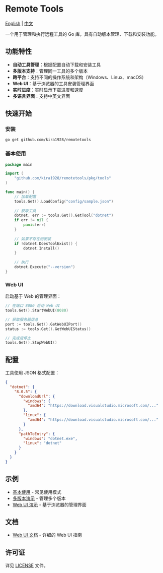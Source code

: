 # Remote Tools

[English](README.md) | [中文](README_zh.md)

一个用于管理和执行远程工具的 Go 库，具有自动版本管理、下载和安装功能。

## 功能特性

- **自动工具管理**：根据配置自动下载和安装工具
- **多版本支持**：管理同一工具的多个版本
- **跨平台**：支持不同的操作系统和架构（Windows、Linux、macOS）
- **Web UI**：基于浏览器的工具安装管理界面
- **实时进度**：实时显示下载进度和速度
- **多语言界面**：支持中英文界面

## 快速开始

### 安装

```bash
go get github.com/kira1928/remotetools
```

### 基本使用

```go
package main

import (
    "github.com/kira1928/remotetools/pkg/tools"
)

func main() {
    // 加载配置
    tools.Get().LoadConfig("config/sample.json")
    
    // 获取工具
    dotnet, err := tools.Get().GetTool("dotnet")
    if err != nil {
        panic(err)
    }
    
    // 如果不存在则安装
    if !dotnet.DoesToolExist() {
        dotnet.Install()
    }
    
    // 执行
    dotnet.Execute("--version")
}
```

### Web UI

启动基于 Web 的管理界面：

```go
// 在端口 8080 启动 Web UI
tools.Get().StartWebUI(8080)

// 获取服务器信息
port := tools.Get().GetWebUIPort()
status := tools.Get().GetWebUIStatus()

// 完成后停止
tools.Get().StopWebUI()
```

## 配置

工具使用 JSON 格式配置：

```json
{
  "dotnet": {
    "8.0.5": {
      "downloadUrl": {
        "windows": {
          "amd64": "https://download.visualstudio.microsoft.com/..."
        },
        "linux": {
          "amd64": "https://download.visualstudio.microsoft.com/..."
        }
      },
      "pathToEntry": {
        "windows": "dotnet.exe",
        "linux": "dotnet"
      }
    }
  }
}
```

## 示例

- [基本使用](examples/usage_scenarios/main.go) - 常见使用模式
- [多版本演示](examples/multi_version_demo/main.go) - 管理多个版本
- [Web UI 演示](examples/webui_demo/main.go) - 基于浏览器的管理界面

## 文档

- [Web UI 文档](examples/webui_demo/README_zh.md) - 详细的 Web UI 指南

## 许可证

详见 [LICENSE](LICENSE) 文件。
